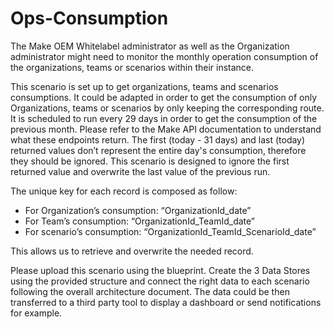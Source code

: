 # Ops-Consumption

The Make OEM Whitelabel administrator as well as the Organization administrator might need to monitor the monthly operation consumption of the organizations, teams or scenarios within their instance. 

This scenario is set up to get organizations, teams and scenarios consumptions. It could be adapted in order to get the consumption of only Organizations, teams or scenarios by only keeping the corresponding route.
It is scheduled to run every 29 days in order to get the consumption of the previous month. Please refer to the Make API documentation to understand what these endpoints return. The first (today - 31 days) and last (today) returned values don’t represent the entire day's consumption, therefore they should be ignored. 
This scenario is designed to ignore the first returned value and overwrite the last value of the previous run. 

The unique key for each record is composed as follow:
* For Organization’s consumption: “OrganizationId_date”
* For Team’s consumption: “OrganizationId_TeamId_date”
* For scenario’s consumption: “OrganizationId_TeamId_ScenarioId_date”

This allows us to retrieve and overwrite the needed record.

Please upload this scenario using the blueprint. Create the 3 Data Stores using the provided structure and connect the right data to each scenario following the overall architecture document. 
The data could be then transferred to a third party tool to display a dashboard or send notifications for example. 

